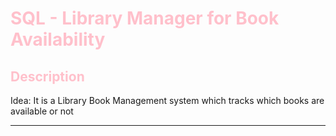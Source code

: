 <h1 style="color:pink;">SQL - Library Manager for Book Availability</h1> 

<h2 style="color:pink;">Description</h2> 

Idea: It is a Library Book Management system which tracks which books are available or not 


---

